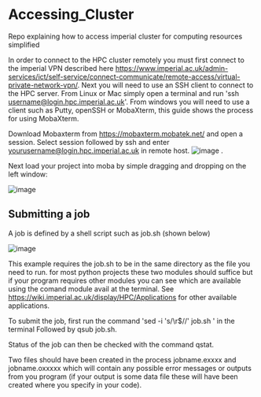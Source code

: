 # Accessing_Cluster
Repo explaining how to access imperial cluster for computing resources simplified

In order to connect to the HPC cluster remotely you must first connect to the imperial VPN described here https://www.imperial.ac.uk/admin-services/ict/self-service/connect-communicate/remote-access/virtual-private-network-vpn/. Next you will need to use an SSH client to connect to the HPC server. From Linux or Mac simply open a terminal and run 'ssh username@login.hpc.imperial.ac.uk'. From windows you will need to use a client such as Putty, openSSH or MobaXterm, this guide shows the process for using MobaXterm. 

Download Mobaxterm from https://mobaxterm.mobatek.net/ and open a session. Select session followed by ssh and enter yourusername@login.hpc.imperial.ac.uk in remote host. ![image](https://github.com/ai4ai-lab/Accessing_Cluster/assets/60004524/8fb352e8-3d49-4374-8189-0f557dcbafd1) . 

Next load your project into moba by simple dragging and dropping on the left window: 

![image](https://github.com/ai4ai-lab/Accessing_Cluster/assets/60004524/984b9f02-cb32-4657-98f8-941385965d9c)


## Submitting a job 
A job is defined by a shell script such as job.sh (shown below) 

![image](https://github.com/ai4ai-lab/Accessing_Cluster/assets/60004524/38d18c4d-5651-465b-89ca-6fc467168476)

This example requires the job.sh to be in the same directory as the file you need to run. for most python projects these two modules should suffice but if your program requires other modules you can see which are available using the comand module avail at the terminal. See https://wiki.imperial.ac.uk/display/HPC/Applications for other available applications. 

To submit the job, first run the command 'sed -i 's/\r$//' job.sh ' in the terminal Followed by qsub job.sh. 

Status of the job can then be checked with the command qstat. 

Two files should have been created in the process jobname.exxxx and jobname.oxxxxx which will contain any possible error messages or outputs from you program (if your output is some data file these will have been created where you specify in your code).

